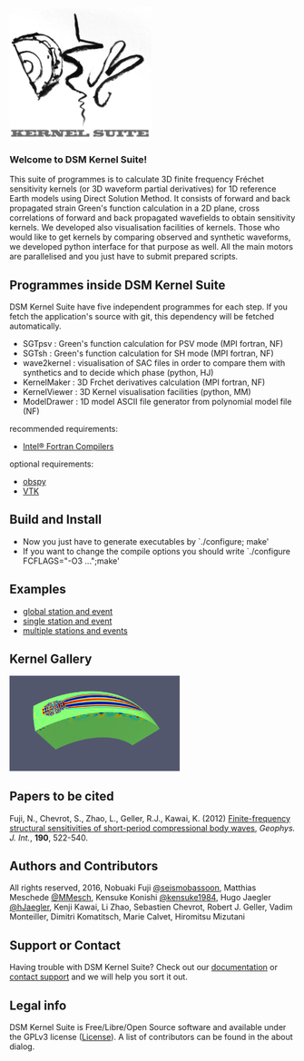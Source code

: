 <img src="etc/images/DSM_logo.png"  width="250" align="middle">

### Welcome to DSM Kernel Suite!
This suite of programmes is to calculate 3D finite frequency Fréchet sensitivity kernels (or 3D waveform partial derivatives) for 1D reference Earth models using Direct Solution Method. It consists of forward and back propagated strain Green's function calculation in a 2D plane, cross correlations of forward and back propagated wavefields to obtain sensitivity kernels. We developed also visualisation facilities of kernels. Those who would like to get kernels by comparing observed and synthetic waveforms, we developed python interface for that purpose as well. All the main motors are parallelised and you just have to submit prepared scripts. 

## Programmes inside DSM Kernel Suite
DSM Kernel Suite have five independent programmes for each step. If you fetch the application's source with git, this dependency will be fetched automatically. 
* SGTpsv : Green's function calculation for PSV mode (MPI fortran, NF) 
* SGTsh  : Green's function calculation for SH  mode (MPI fortran, NF)
* wave2kernel : visualisation of SAC files in order to compare them with synthetics and to decide which phase (python, HJ)
* KernelMaker : 3D Frchet derivatives calculation (MPI fortran, NF)
* KernelViewer : 3D Kernel visualisation facilities (python, MM)
* ModelDrawer : 1D model ASCII file generator from polynomial model file (NF)

recommended requirements:
* [Intel&reg; Fortran Compilers](https://software.intel.com/en-us/fortran-compilers)

optional requirements:
* [obspy](http://obspy.org/)
* [VTK](http://www.vtk.org)

## Build and Install
* Now you just have to generate executables by `./configure; make'
* If you want to change the compile options you should write `./configure FCFLAGS="-O3 ...";make'
## Examples
 * [global station and event](examples/global_kernel/README.md)
 * [single station and event](examples/single_kernel/README.md)
 * [multiple stations and events](examples/multiple_kernels/README.md)

## Kernel Gallery
<img src="etc/images/kernel1.png" width="300">

## Papers to be cited
Fuji, N., Chevrot, S., Zhao, L., Geller, R.J., Kawai, K. (2012) [Finite-frequency structural sensitivities of short-period compressional body waves](https://gji.oxfordjournals.org/content/190/1/522.full), _Geophys. J. Int._, __190__, 522-540.

## Authors and Contributors
All rights reserved, 2016, Nobuaki Fuji [@seismobassoon](https://github.com/seismobassoon), Matthias Meschede
[@MMesch](https://github.com/MMesch), Kensuke Konishi [@kensuke1984](https://github.com/kensuke1984), Hugo Jaegler [@hJaegler](https://github.com/hJaegler), Kenji
Kawai, Li Zhao, Sebastien Chevrot, Robert J. Geller, Vadim Monteiller, Dimitri
Komatitsch, Marie Calvet, Hiromitsu Mizutani

## Support or Contact
Having trouble with DSM Kernel Suite? Check out our
[documentation](http://ipgp.github.io/DSM-Kernel/) or [contact
support](email:nobuaki@ipgp.fr) and we will help you sort it out.

## Legal info
DSM Kernel Suite is Free/Libre/Open Source software and available under the
GPLv3 license ([License](LICENSE.txt)). A list of contributors can be found in
the about dialog.
